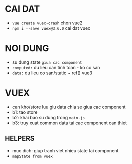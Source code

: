 # CAI DAT

- `vue create vuex-crash` chon vue2
- `npm i --save vuex@3.6.0` cai dat vuex

# NOI DUNG

- su dung state `giua cac component`
- `computed:` du lieu can tinh toan - ko co san
- `data:` du lieu co san/static ~ ref() vue3

# VUEX

- can kho/store luu giu data chia se giua cac component
- b1: tao store
- b2: khai bao su dung trong `main.js`
- b3: truy xuat common data tai cac component can thiet

## HELPERS

- muc dich: giup tranh viet nhieu state tai component
- `mapState from vuex`
